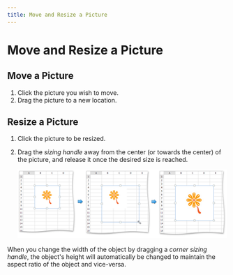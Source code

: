 ```yaml
---
title: Move and Resize a Picture
---
```

# Move and Resize a Picture
## Move a Picture
1. Click the picture you wish to move.
2. Drag the picture to a new location.

## Resize a Picture
1. Click the picture to be resized.
2. Drag the _sizing handle_ away from the center (or towards the center) of the picture, and release it once the desired size is reached.
	
	![EUD_ASPxSpreadsheet_Insert_MoveResizeImage](../../../images/img26138.png)

When you change the width of the object by dragging a _corner sizing handle_, the object's height will automatically be changed to maintain the aspect ratio of the object and vice-versa.